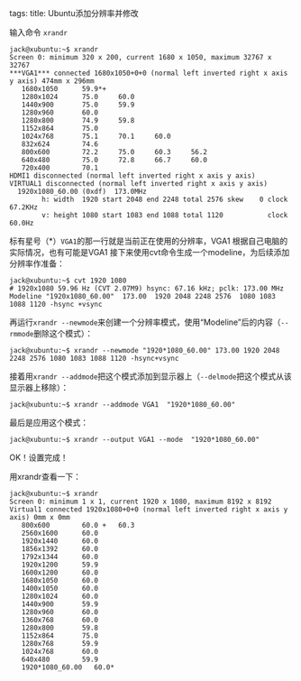 tags: 
title: Ubuntu添加分辨率并修改

输入命令 `xrandr`

	jack@xubuntu:~$ xrandr
	Screen 0: minimum 320 x 200, current 1680 x 1050, maximum 32767 x 32767
	***VGA1*** connected 1680x1050+0+0 (normal left inverted right x axis y axis) 474mm x 296mm
	   1680x1050      59.9*+
	   1280x1024      75.0     60.0  
	   1440x900       75.0     59.9  
	   1280x960       60.0  
	   1280x800       74.9     59.8  
	   1152x864       75.0  
	   1024x768       75.1     70.1     60.0  
	   832x624        74.6  
	   800x600        72.2     75.0     60.3     56.2  
	   640x480        75.0     72.8     66.7     60.0  
	   720x400        70.1  
	HDMI1 disconnected (normal left inverted right x axis y axis)
	VIRTUAL1 disconnected (normal left inverted right x axis y axis)
	  1920x1080_60.00 (0xdf)  173.0MHz
	        h: width  1920 start 2048 end 2248 total 2576 skew    0 clock   67.2KHz
	        v: height 1080 start 1083 end 1088 total 1120           clock   60.0Hz

标有星号（*）`VGA1`的那一行就是当前正在使用的分辨率，VGA1 根据自己电脑的实际情况，也有可能是VGA1
 接下来使用cvt命令生成一个modeline，为后续添加分辨率作准备：

	jack@xubuntu:~$ cvt 1920 1080
	# 1920x1080 59.96 Hz (CVT 2.07M9) hsync: 67.16 kHz; pclk: 173.00 MHz
	Modeline "1920x1080_60.00"  173.00  1920 2048 2248 2576  1080 1083 1088 1120 -hsync +vsync

再运行`xrandr --newmode`来创建一个分辨率模式，使用“Modeline”后的内容（`--rmmode`删除这个模式）：

	jack@xubuntu:~$ xrandr --newmode "1920*1080_60.00" 173.00 1920 2048 2248 2576 1080 1083 1088 1120 -hsync+vsync

接着用`xrandr --addmode`把这个模式添加到显示器上（`--delmode`把这个模式从该显示器上移除）：

	jack@xubuntu:~$ xrandr --addmode VGA1  "1920*1080_60.00"

最后是应用这个模式：

	jack@xubuntu:~$ xrandr --output VGA1 --mode  "1920*1080_60.00"

OK！设置完成！

用xrandr查看一下：

	jack@xubuntu:~$ xrandr
	Screen 0: minimum 1 x 1, current 1920 x 1080, maximum 8192 x 8192
	Virtual1 connected 1920x1080+0+0 (normal left inverted right x axis y axis) 0mm x 0mm
	   800x600        60.0 +   60.3  
	   2560x1600      60.0  
	   1920x1440      60.0  
	   1856x1392      60.0  
	   1792x1344      60.0  
	   1920x1200      59.9  
	   1600x1200      60.0  
	   1680x1050      60.0  
	   1400x1050      60.0  
	   1280x1024      60.0  
	   1440x900       59.9  
	   1280x960       60.0  
	   1360x768       60.0  
	   1280x800       59.8  
	   1152x864       75.0  
	   1280x768       59.9  
	   1024x768       60.0  
	   640x480        59.9  
	   1920*1080_60.00   60.0* 